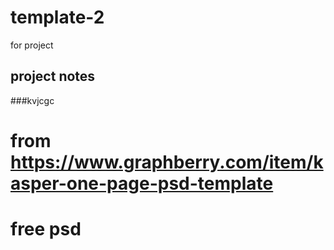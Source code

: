 # template-2
for project
## project notes
###kvjcgc
# from https://www.graphberry.com/item/kasper-one-page-psd-template
# free psd
